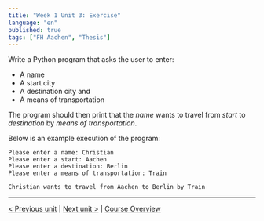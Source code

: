 ```yaml
---
title: "Week 1 Unit 3: Exercise"
language: "en"
published: true
tags: ["FH Aachen", "Thesis"]
---
```


Write a Python program that asks the user to enter:

+ A name
+ A start city
+ A destination city and
+ A means of transportation

The program should then print that the *name* wants to travel from *start* to *destination* by *means of transportation*.

Below is an example execution of the program:
```
Please enter a name: Christian
Please enter a start: Aachen
Please enter a destination: Berlin
Please enter a means of transportation: Train

Christian wants to travel from Aachen to Berlin by Train
```

---

[< Previous unit](/teaching/python-mooc/week1_unit3_selftest) | [Next unit >](/teaching/python-mooc/week1_unit4_what_is_a_data_type) |
[Course Overview](/teaching/python-mooc)